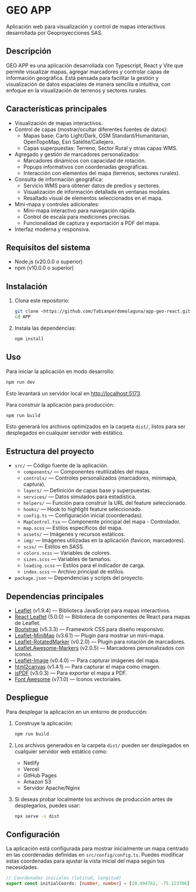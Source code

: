 # GEO APP

Aplicación web para visualización y control de mapas interactivos desarrollada por Geoproyecciones SAS.

## Descripción

GEO APP es una aplicación desarrollada con Typescript, React y Vite que permite visualizar mapas, agregar marcadores y controlar capas de información geográfica. Está pensada para facilitar la gestión y visualización de datos espaciales de manera sencilla e intuitiva, con enfoque en la visualización de terrenos y sectores rurales.

## Características principales

-    Visualización de mapas interactivos.
-    Control de capas (mostrar/ocultar diferentes fuentes de datos):
     -    Mapas base: Carto Light/Dark, OSM Standard/Humanitarian, OpenTopoMap, Esri Satélite/Callejero.
     -    Capas superpuestas: Terreno, Sector Rural y otras capas WMS.
-    Agregado y gestión de marcadores personalizados:
     -    Marcadores dinámicos con capacidad de rotación.
     -    Popups informativos con coordenadas geográficas.
     -    Interacción con elementos del mapa (terrenos, sectores rurales).
-    Consulta de información geográfica:
     -    Servicio WMS para obtener datos de predios y sectores.
     -    Visualización de información detallada en ventanas modales.
     -    Resaltado visual de elementos seleccionados en el mapa.
-    Mini-mapa y controles adicionales:
     -    Mini-mapa interactivo para navegación rápida.
     -    Control de escala para mediciones precisas.
     -    Funcionalidad de captura y exportación a PDF del mapa.
-    Interfaz moderna y responsiva.

## Requisitos del sistema

-    Node.js (v20.0.0 o superior)
-    npm (v10.0.0 o superior)

## Instalación

1. Clona este repositorio:

     ```bash
     git clone <https://github.com/fabianperdomolaguna/app-geo-react.git>
     cd APP
     ```

2. Instala las dependencias:

     ```bash
     npm install
     ```

## Uso

Para iniciar la aplicación en modo desarrollo:

```bash
npm run dev
```

Esto levantará un servidor local en [http://localhost:5173](http://localhost:5173).

Para construir la aplicación para producción:

```bash
npm run build
```

Esto generará los archivos optimizados en la carpeta `dist/`, listos para ser desplegados en cualquier servidor web estático.

## Estructura del proyecto

-    `src/` — Código fuente de la aplicación.
     -    `components/` — Componentes reutilizables del mapa.
     -    `controls/` — Controles personalizados (marcadores, minimapa, captura).
     -    `layers/` — Definición de capas base y superpuestas.
     -    `services/` — Datos simulados para estadística.
     -    `helpers/` — Función para construir la URL del feature seleccionado.
     -    `hooks/` — Hook to highlight feature seleccionado.
     -    `config.ts` — Configuración inicial (coordenadas).
     -    `MapControl.tsx` — Componente principal del mapa - Controlador.
     -    `map.scss` — Estilos específicos del mapa.
     -    `assets/` — Imágenes y recursos estáticos.
     -    `img/` — Imágenes utilizadas en la aplicación (favicon, marcadores).
     -    `scss/` — Estilos en SASS.
     -    `colors.scss` — Variables de colores.
     -    `sizes.scss` — Variables de tamaños.
     -    `loading.scss` — Estilos para el indicador de carga.
     -    `index.scss` — Archivo principal de estilos.
-    `package.json` — Dependencias y scripts del proyecto.

## Dependencias principales

-    [Leaflet](https://leafletjs.com/) (v1.9.4) — Biblioteca JavaScript para mapas interactivos.
-    [React Leaflet](https://react-leaflet.js.org/) (5.0.0) — Biblioteca de componentes de React para mapas de Leaflet.
-    [Bootstrap](https://getbootstrap.com/) (v5.3.3) — Framework CSS para diseño responsivo.
-    [Leaflet-MiniMap](https://github.com/Norkart/Leaflet-MiniMap) (v3.6.1) — Plugin para mostrar un mini-mapa.
-    [Leaflet-RotatedMarker](https://github.com/bbecquet/Leaflet.RotatedMarker) (v0.2.0) — Plugin para rotación de marcadores.
-    [Leaflet.Awesome-Markers](https://github.com/lvoogdt/Leaflet.awesome-markers) (v2.0.5) — Marcadores personalizados con iconos.
-    [Leaflet-Image](https://github.com/mapbox/leaflet-image) (v0.4.0) — Para capturar imágenes del mapa.
-    [html2canvas](https://html2canvas.hertzen.com/) (v1.4.1) — Para capturar el mapa como imagen.
-    [jsPDF](https://github.com/parallax/jsPDF) (v3.0.3) — Para exportar el mapa a PDF.
-    [Font Awesome](https://fontawesome.com/) (v7.1.0) — Iconos vectoriales.

## Despliegue

Para desplegar la aplicación en un entorno de producción:

1. Construye la aplicación:

     ```bash
     npm run build
     ```

2. Los archivos generados en la carpeta `dist/` pueden ser desplegados en cualquier servidor web estático como:

     - Netlify
     - Vercel
     - GitHub Pages
     - Amazon S3
     - Servidor Apache/Nginx

3. Si deseas probar localmente los archivos de producción antes de desplegarlos, puedes usar:

     ```bash
     npx serve -s dist
     ```

## Configuración

La aplicación está configurada para mostrar inicialmente un mapa centrado en las coordenadas definidas en `src/config/config.ts`. Puedes modificar estas coordenadas para ajustar la vista inicial del mapa según tus necesidades.

```typescript
// Coordenadas iniciales (latitud, longitud)
export const initialCoords: [number, number] = [10.494762, -75.123706]
```
